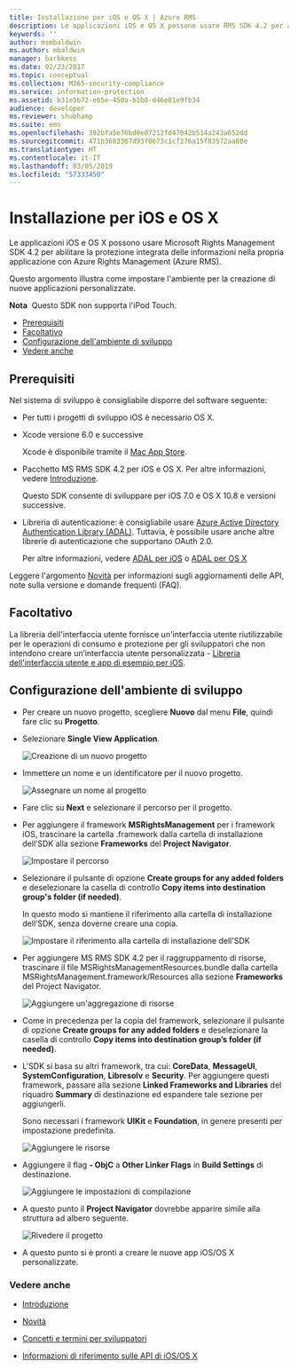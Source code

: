 ```yaml
---
title: Installazione per iOS e OS X | Azure RMS
description: Le applicazioni iOS e OS X possono usare RMS SDK 4.2 per abilitare la protezione integrata delle informazioni nella propria applicazione con AAD RM.
keywords: ''
author: msmbaldwin
ms.author: mbaldwin
manager: barbkess
ms.date: 02/23/2017
ms.topic: conceptual
ms.collection: M365-security-compliance
ms.service: information-protection
ms.assetid: b31e5b72-e65e-450a-b1b8-d46e81e9fb34
audience: developer
ms.reviewer: shubhamp
ms.suite: ems
ms.openlocfilehash: 392bfa5e76bd0e07212fd47042b514a243a652dd
ms.sourcegitcommit: 471b3683367d93f0673c1cf276a15f83572aa80e
ms.translationtype: HT
ms.contentlocale: it-IT
ms.lasthandoff: 03/05/2019
ms.locfileid: "57333450"
---
```

# <a name="ios-and-os-x-setup"></a>Installazione per iOS e OS X

Le applicazioni iOS e OS X possono usare Microsoft Rights Management SDK 4.2 per abilitare la protezione integrata delle informazioni nella propria applicazione con Azure Rights Management (Azure RMS).

Questo argomento illustra come impostare l'ambiente per la creazione di nuove applicazioni personalizzate.

**Nota**  Questo SDK non supporta l'iPod Touch.


-   [Prerequisiti](#prerequisites)
-   [Facoltativo](#optional)
-   [Configurazione dell'ambiente di sviluppo](#configuring-your-development-environment)
-   [Vedere anche](#see-also)

## <a name="prerequisites"></a>Prerequisiti

Nel sistema di sviluppo è consigliabile disporre del software seguente:

-   Per tutti i progetti di sviluppo iOS è necessario OS X.
-   Xcode versione 6.0 e successive

    Xcode è disponibile tramite il [Mac App Store](https://developer.apple.com/technologies/mac/).

-   Pacchetto MS RMS SDK 4.2 per iOS e OS X. Per altre informazioni, vedere [Introduzione](get-started.md).

    Questo SDK consente di sviluppare per iOS 7.0 e OS X 10.8 e versioni successive.

-   Libreria di autenticazione: è consigliabile usare [Azure Active Directory Authentication Library (ADAL)](https://msdn.microsoft.com/library/jj573266.aspx). Tuttavia, è possibile usare anche altre librerie di autenticazione che supportano OAuth 2.0.

    Per altre informazioni, vedere [ADAL per iOS](https://github.com/MSOpenTech/azure-activedirectory-library-for-ios) o [ADAL per OS X](https://github.com/MSOpenTech/azure-activedirectory-library-for-ios/tree/OSXUniversal)

Leggere l'argomento [Novità](release-notes.md) per informazioni sugli aggiornamenti delle API, note sulla versione e domande frequenti (FAQ).

## <a name="optional"></a>Facoltativo

La libreria dell'interfaccia utente fornisce un'interfaccia utente riutilizzabile per le operazioni di consumo e protezione per gli sviluppatori che non intendono creare un’interfaccia utente personalizzata - [Libreria dell'interfaccia utente e app di esempio per iOS](https://github.com/AzureAD/rms-sdk-ui-for-ios).

## <a name="configuring-your-development-environment"></a>Configurazione dell'ambiente di sviluppo

-   Per creare un nuovo progetto, scegliere **Nuovo** dal menu **File**, quindi fare clic su **Progetto**.
-   Selezionare **Single View Application**.

    ![Creazione di un nuovo progetto](../media/iOS-Project.png)

-   Immettere un nome e un identificatore per il nuovo progetto.

    ![Assegnare un nome al progetto](../media/iOS-project-options.png)

-   Fare clic su **Next** e selezionare il percorso per il progetto.
-   Per aggiungere il framework **MSRightsManagement** per i framework iOS, trascinare la cartella .framework dalla cartella di installazione dell’SDK alla sezione **Frameworks** del **Project Navigator**.

    ![Impostare il percorso](../media/ios-add-dependencies-01a.png)

-   Selezionare il pulsante di opzione **Create groups for any added folders** e deselezionare la casella di controllo **Copy items into destination group's folder (if needed)**.

    In questo modo si mantiene il riferimento alla cartella di installazione dell’SDK, senza doverne creare una copia.

    ![Impostare il riferimento alla cartella di installazione dell'SDK](../media/iOS-create-groups.png)

-   Per aggiungere MS RMS SDK 4.2 per il raggruppamento di risorse, trascinare il file MSRightsManagementResources.bundle dalla cartella MSRightsManagement.framework/Resources alla sezione **Frameworks** del Project Navigator.

    ![Aggiungere un'aggregazione di risorse](../media/iOS-add-resource-bundle-02a.png)

-   Come in precedenza per la copia del framework, selezionare il pulsante di opzione **Create groups for any added folders** e deselezionare la casella di controllo **Copy items into destination group’s folder (if needed)**.
-   L'SDK si basa su altri framework, tra cui: **CoreData**, **MessageUI**, **SystemConfiguration**, **Libresolv** e **Security**. Per aggiungere questi framework, passare alla sezione **Linked Frameworks and Libraries** del riquadro **Summary** di destinazione ed espandere tale sezione per aggiungerli.

    Sono necessari i framework **UIKit** e **Foundation**, in genere presenti per impostazione predefinita.

    ![Aggiungere le risorse](../media/iOS-add-libraries.png)

-   Aggiungere il flag **- ObjC** a **Other Linker Flags** in **Build Settings** di destinazione.

    ![Aggiungere le impostazioni di compilazione](../media/iOS-linker-flags.png)

-   A questo punto il **Project Navigator** dovrebbe apparire simile alla struttura ad albero seguente.

    ![Rivedere il progetto](../media/iOS-verify-setup-01a.png)

-   A questo punto si è pronti a creare le nuove app iOS/OS X personalizzate.

### <a name="see-also"></a>Vedere anche

* [Introduzione](get-started.md)

* [Novità](release-notes.md)

* [Concetti e termini per sviluppatori](core-concepts.md)

* [Informazioni di riferimento sulle API di iOS/OS X](https://msdn.microsoft.com/library/dn758306.aspx)
